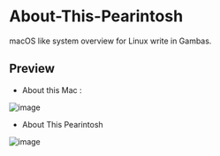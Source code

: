 # About-This-Pearintosh
macOS like system overview for Linux write in Gambas.

## Preview

- About this Mac :

![image](https://user-images.githubusercontent.com/74509560/155301850-a3efa44d-8ba8-4979-b4cd-28451ec0fa3a.png)


- About This Pearintosh

![image](https://user-images.githubusercontent.com/74509560/155301937-e5983945-7522-4082-a100-4ed5244d46c3.png)

